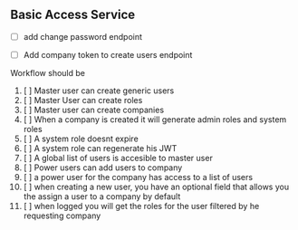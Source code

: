 ## Basic Access Service

* [ ] add change password endpoint
* [ ] Add company token to create users endpoint



Workflow should be 

1. [ ] Master user can create generic users
2. [ ] Master User can create roles
3. [ ] Master user can create companies
4. [ ] When a company is created it will generate admin roles and system roles
5. [ ] A system role doesnt expire
6. [ ] A system role can regenerate his JWT
7. [ ] A global list of users is accesible to master user
8. [ ] Power users can add users to company
9. [ ] a power user for the company has access to a list of users
1. [ ] when creating a new user, you have an optional field that allows you the assign a user to a company by default
1. [ ] when logged you will get the roles for the user filtered by he requesting company
